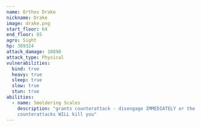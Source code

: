 ```yaml
---
name: Orthos Drake
nickname: Drake
image: drake.png
start_floor: 64
end_floor: 65
agro: Sight
hp: 309324
attack_damage: 10898
attack_type: Physical
vulnerabilities:
  bind: true
  heavy: true
  sleep: true
  slow: true
  stun: true
abilities:
  - name: Smoldering Scales
    description: "grants counterattack - disengage IMMEDIATELY or the
    counterattacks WILL kill you"
---
```

